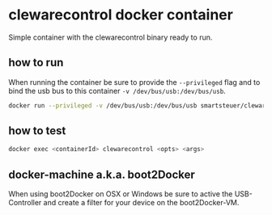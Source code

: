 # clewarecontrol docker container
Simple container with the clewarecontrol binary ready to run.

## how to run
When running the container be sure to provide the `--privileged` flag and to 
bind the usb bus to this container `-v /dev/bus/usb:/dev/bus/usb`.

```bash
docker run --privileged -v /dev/bus/usb:/dev/bus/usb smartsteuer/clewarecontrol:latest
```

## how to test
```bash
docker exec <containerId> clewarecontrol <opts> <args>
```

## docker-machine a.k.a. boot2Docker
 When using boot2Docker on OSX or Windows be sure to active 
 the USB-Controller and create a filter for your device on the boot2Docker-VM.